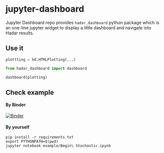 # jupyter-dashboard

Jupyter Dashboard repo provides `hadar_dashboard` python package which is an one-line jupyter widget to display a little dashboard and navigate into Hadar results.

## Use it
``` python
plottting = hd.HTMLPlotting(...)

from hadar_dashboard import dashboard

dashboard(plotting)
```

## Check example
#### By Binder
[![Binder](https://mybinder.org/badge_logo.svg)](https://mybinder.org/v2/gh/hadar-simulator/jupyter-dashboard/master?filepath=example%2FBegin%20Stochastic.ipynb)

#### By yourself
```
pip install -r requirements.txt
export PYTHONPATH=$(pwd)
jupyter notebook example/Begin\ Stochastic.ipynb
 
```
